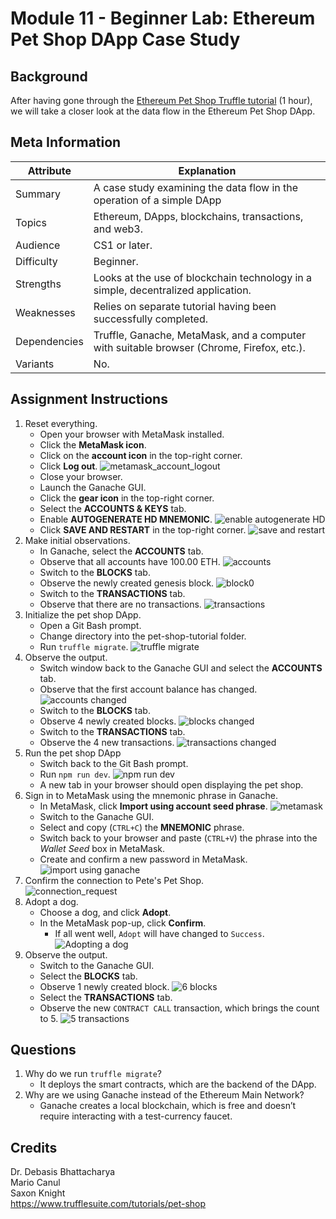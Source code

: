 ﻿# Module 11 - Beginner Lab: Ethereum Pet Shop DApp Case Study

## Background
After having gone through the [Ethereum Pet Shop Truffle tutorial][pet-shop-tutorial] (1 hour), we will take a closer look at the data flow in the Ethereum Pet Shop DApp.

## Meta Information
| Attribute | Explanation |
| - | - |
| Summary | A case study examining the data flow in the operation of a simple DApp |
| Topics | Ethereum, DApps, blockchains, transactions, and web3. |
| Audience | CS1 or later. |
| Difficulty | Beginner. |
| Strengths | Looks at the use of blockchain technology in a simple, decentralized application. |
| Weaknesses | Relies on separate tutorial having been successfully completed. |
| Dependencies | Truffle, Ganache, MetaMask, and a computer with suitable browser (Chrome, Firefox, etc.). |
| Variants | No. |

## Assignment Instructions
1. Reset everything.
    * Open your browser with MetaMask installed.
    * Click the **MetaMask icon**.
    * Click on the **account icon** in the top-right corner.
    * Click **Log out**.	![metamask_account_logout](screenshots/connecting_to_metamask/metamask_account_logout.PNG)
    * Close your browser.
    * Launch the Ganache GUI.
    * Click the **gear icon** in the top-right corner.
    * Select the **ACCOUNTS & KEYS** tab.
    * Enable **AUTOGENERATE HD MNEMONIC**.
	![enable autogenerate HD](screenshots/connecting_to_metamask/enable_autogenerate_HD_mnemonic.PNG)
    * Click **SAVE AND RESTART** in the top-right corner.
	![save and restart](screenshots/connecting_to_metamask/save_and_restart_ganache.PNG)
2. Make initial observations.
    * In Ganache, select the **ACCOUNTS** tab.
    * Observe that all accounts have 100.00 ETH.
	![accounts](screenshots/clean_blockchain_screenshots/accounts.PNG)
    * Switch to the **BLOCKS** tab.
    * Observe the newly created genesis block.
	![block0](screenshots/clean_blockchain_screenshots/block0.PNG)
    * Switch to the **TRANSACTIONS** tab.
    * Observe that there are no transactions.
	![transactions](screenshots/clean_blockchain_screenshots/no_transactions.PNG)
3. Initialize the pet shop DApp.
    * Open a Git Bash prompt.
    * Change directory into the pet-shop-tutorial folder.
    * Run `truffle migrate`.
	![truffle migrate](screenshots/setup_commands_screenshots/truffle_migrate.PNG)
4. Observe the output.
    * Switch window back to the Ganache GUI and select the **ACCOUNTS** tab.
    * Observe that the first account balance has changed.
	![accounts changed](screenshots/setup_commands_screenshots/accounts_after_migrate.PNG)
    * Switch to the **BLOCKS** tab.
    * Observe 4 newly created blocks.
	![blocks changed](screenshots/setup_commands_screenshots/blocks_after_migrate.PNG)
    * Switch to the **TRANSACTIONS** tab.
    * Observe the 4 new transactions.
	![transactions changed](screenshots/setup_commands_screenshots/transactions_after_migrate.PNG)
5. Run the pet shop DApp
    * Switch back to the Git Bash prompt.
    * Run `npm run dev`.
	![npm run dev](screenshots/setup_commands_screenshots/npm_run.PNG)
    * A new tab in your browser should open displaying the pet shop.
6. Sign in to MetaMask using the mnemonic phrase in Ganache.
    * In MetaMask, click **Import using account seed phrase**.
	![metamask](screenshots/connecting_to_metamask/login.PNG)
    * Switch to the Ganache GUI.
    * Select and copy (`CTRL+C`) the **MNEMONIC** phrase.
    * Switch back to your browser and paste (`CTRL+V`) the phrase into the _Wallet Seed_ box in MetaMask.
    * Create and confirm a new password in MetaMask.
	![import using ganache](screenshots/connecting_to_metamask/wallet_mnemonic.PNG)
7. Confirm the connection to Pete's Pet Shop.  
	![connection_request](screenshots/connecting_to_metamask/connection_request.PNG)
8. Adopt a dog.
    * Choose a dog, and click **Adopt**.
    * In the MetaMask pop-up, click **Confirm**.
        * If all went well, `Adopt` will have changed to `Success`.
	![Adopting a dog](screenshots/connecting_to_metamask/adoption_dialog.PNG)
9. Observe the output.
    * Switch to the Ganache GUI.
    * Select the **BLOCKS** tab.
    * Observe 1 newly created block.
	![6 blocks](screenshots/connecting_to_metamask/six_blocks.PNG)
    * Select the **TRANSACTIONS** tab.
    * Observe the new `CONTRACT CALL` transaction, which brings the count to 5.
	![5 transactions](screenshots/connecting_to_metamask/five_transactions.PNG)

## Questions
1. Why do we run `truffle migrate`?
    * It deploys the smart contracts, which are the backend of the DApp.
2. Why are we using Ganache instead of the Ethereum Main Network?
    * Ganache creates a local blockchain, which is free and doesn’t require interacting with a test-currency faucet.

## Credits
Dr. Debasis Bhattacharya  
Mario Canul  
Saxon Knight  
https://www.trufflesuite.com/tutorials/pet-shop  

[pet-shop-tutorial]: https://www.trufflesuite.com/tutorials/pet-shop

